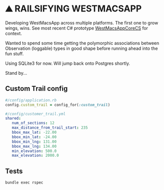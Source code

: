 
# ⛰️ RAILSIFYING WESTMACSAPP

Developing WestMacsApp across multiple platforms. The first one to grow wings, wins. See most recent C# prototype [WestMacsAppCoreCS](https://github.com/burntsugar/WestMacsAppCoreCS) for context.

Wanted to spend some time getting the polymorphic associations between Observation (loggable) types in good shape before running ahead into the fun stuff.

Using SQLite3 for now. Will jump back onto Postgres shortly.

Stand by...

## Custom Trail config

````ruby
#/config/application.rb
config.custom_trail = config_for(:custom_trail)
````

````yaml
#/config/customer_trail.yml
shared:
   num_of_sections: 12
   max_distance_from_trail_start: 235
   bbox_max_lat: -22.00
   bbox_min_lat: -24.00
   bbox_min_lng: 131.00
   bbox_max_lng: 134.00
   min_elevation: 500.0
   max_elevation: 2000.0
````

## Tests

`bundle exec rspec`



